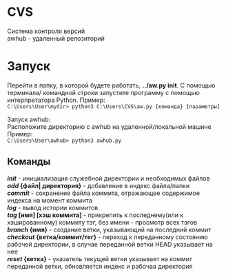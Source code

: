 # CVS

Система контроля версий  
awhub - удаленный репозиторий

# Запуск
Перейти в папку, в которой будете работать, __../aw.py init__.
С помощью терминала/ командной строки запустите программу с помощью интерпретатора  Python.
Пример:  
```C:\Users\User\mydir> python3 C:\Users\CVS\aw.py {команда} [параметры]```

Запуск awhub:  
Расположите директорию с awhub на удаленной/локальной машине  
Пример:  
```C:\Users\User\awhub> python3 awhub.py```

## Команды
__*init*__ - инициализация служебной директории и необходимых файлов  
__*add* {файл| директория}__ - добавление в индекс файла/папки  
__*commit*__ - сохранение файла коммита, отражающее содержимое индекса на момент коммита  
__*log*__ - вывод истории коммитов  
__*tag* [имя] [хэш коммита]__ - прикрепить к последнему(или к хэшированному) коммиту тэг, без имени - просмотр всех тэгов  
__*branch* {имя}__ - создание ветки, указывающий на последний коммит  
__*checkout* {ветка/коммит/тег}__ - переход к переданному состоянию рабочей директории, в случае переданной ветки HEAD указывает на нее  
__*reset* {ветка}__ - указатель текущей ветки указывает на коммит переданной ветки, обновляется индекс и рабочаа директория
